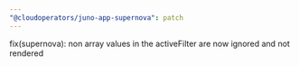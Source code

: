 ```yaml
---
"@cloudoperators/juno-app-supernova": patch
---
```


fix(supernova): non array values in the activeFilter are now ignored and not rendered
